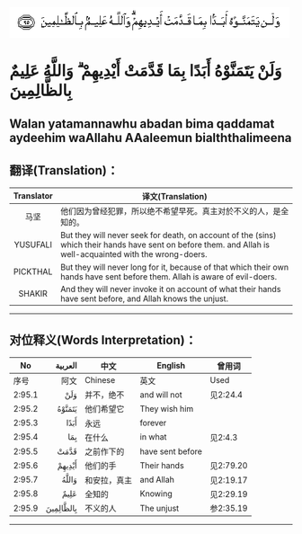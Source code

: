 ![002:095](images/002_095.gif)

#  وَلَنْ يَتَمَنَّوْهُ أَبَدًا بِمَا قَدَّمَتْ أَيْدِيهِمْ ۗ وَاللَّهُ عَلِيمٌ بِالظَّالِمِينَ 

## Walan yatamannawhu abadan bima qaddamat aydeehim waAllahu AAaleemun bialththalimeena

## 翻译(Translation)：

| Translator | 译文(Translation)                                            |
|:----------:| ------------------------------------------------------------ |
| 马坚       | 他们因为曾经犯罪，所以绝不希望早死。真主对於不义的人，是全知的。 |
| YUSUFALI   | But they will never seek for death, on account of the (sins) which their hands have sent on before them. and Allah is well-acquainted with the wrong-doers. |
| PICKTHAL   | But they will never long for it, because of that which their own hands have sent before them. Allah is aware of evil-doers. |
| SHAKIR     | And they will never invoke it on account of what their hands have sent before, and Allah knows the unjust. |

---

## 对位释义(Words Interpretation)：

| No     |   العربية | 中文         | English          | 曾用词    |
| ------ | --------: | ------------ | ---------------- | --------- |
| 序号   |      阿文 | Chinese      | 英文             | Used      |
| 2:95.1 |       وَلَنْ | 并不，绝不   | and will not     | 见2:24.4  |
| 2:95.2 |    يَتَمَنَّوْهُ | 他们希望它   | They wish him    |           |
| 2:95.3 |      أَبَدًا | 永远         | forever          |           |
| 2:95.4 |       بِمَا | 在什么       | in what          | 见2:4.3   |
| 2:95.5 |      قَدَّمَتْ | 之前作下的   | have sent before |           |
| 2:95.6 |    أَيْدِيهِمْ | 他们的手     | Their hands      | 见2:79.20 |
| 2:95.7 |     وَاللَّهُ | 和安拉，真主 | and Allah        | 见2:19.17 |
| 2:95.8 |      عَلِيمٌ | 全知的       | Knowing          | 见2:29.19 |
| 2:95.9 | بِالظَّالِمِينَ | 不义的人     | The unjust       | 参2:35.19 |

---
